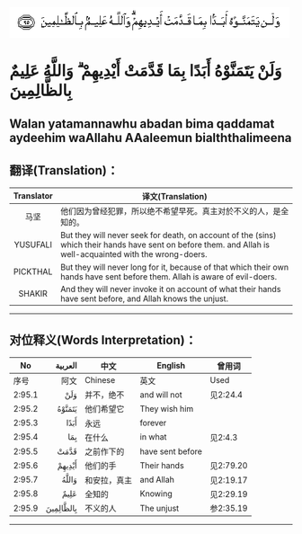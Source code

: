 ![002:095](images/002_095.gif)

#  وَلَنْ يَتَمَنَّوْهُ أَبَدًا بِمَا قَدَّمَتْ أَيْدِيهِمْ ۗ وَاللَّهُ عَلِيمٌ بِالظَّالِمِينَ 

## Walan yatamannawhu abadan bima qaddamat aydeehim waAllahu AAaleemun bialththalimeena

## 翻译(Translation)：

| Translator | 译文(Translation)                                            |
|:----------:| ------------------------------------------------------------ |
| 马坚       | 他们因为曾经犯罪，所以绝不希望早死。真主对於不义的人，是全知的。 |
| YUSUFALI   | But they will never seek for death, on account of the (sins) which their hands have sent on before them. and Allah is well-acquainted with the wrong-doers. |
| PICKTHAL   | But they will never long for it, because of that which their own hands have sent before them. Allah is aware of evil-doers. |
| SHAKIR     | And they will never invoke it on account of what their hands have sent before, and Allah knows the unjust. |

---

## 对位释义(Words Interpretation)：

| No     |   العربية | 中文         | English          | 曾用词    |
| ------ | --------: | ------------ | ---------------- | --------- |
| 序号   |      阿文 | Chinese      | 英文             | Used      |
| 2:95.1 |       وَلَنْ | 并不，绝不   | and will not     | 见2:24.4  |
| 2:95.2 |    يَتَمَنَّوْهُ | 他们希望它   | They wish him    |           |
| 2:95.3 |      أَبَدًا | 永远         | forever          |           |
| 2:95.4 |       بِمَا | 在什么       | in what          | 见2:4.3   |
| 2:95.5 |      قَدَّمَتْ | 之前作下的   | have sent before |           |
| 2:95.6 |    أَيْدِيهِمْ | 他们的手     | Their hands      | 见2:79.20 |
| 2:95.7 |     وَاللَّهُ | 和安拉，真主 | and Allah        | 见2:19.17 |
| 2:95.8 |      عَلِيمٌ | 全知的       | Knowing          | 见2:29.19 |
| 2:95.9 | بِالظَّالِمِينَ | 不义的人     | The unjust       | 参2:35.19 |

---
